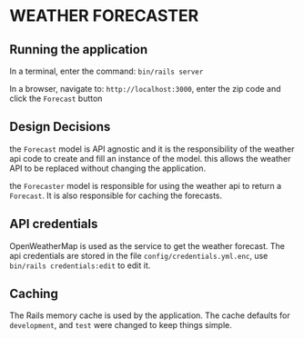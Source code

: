 # WEATHER FORECASTER

## Running the application

In a terminal, enter the command: `bin/rails server`

In a browser, navigate to: `http://localhost:3000`, enter the zip code and click the `Forecast` button

## Design Decisions
the `Forecast` model is API agnostic and it is the responsibility of the weather api code to create and fill an
instance of the model. this allows the weather API to be replaced without changing the application.

the `Forecaster` model is responsible for using the weather api to return a `Forecast`. It is also responsible
for caching the forecasts.

## API credentials
OpenWeatherMap is used as the service to get the weather forecast. The api credentials are stored in the file
`config/credentials.yml.enc`, use `bin/rails credentials:edit` to edit it.

## Caching
The Rails memory cache is used by the application. The cache defaults for `development`, and `test` were changed
to keep things simple.
